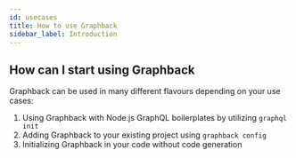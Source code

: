 ```yaml
---
id: usecases
title: How to use Graphback
sidebar_label: Introduction
---
```


## How can I start using Graphback

Graphback can be used in many different flavours depending on your use cases:

1. Using Graphback with Node.js GraphQL boilerplates by utilizing `graphql init`
2. Adding Graphback to your existing project using `graphback config`
3. Initializing Graphback in your code without code generation
